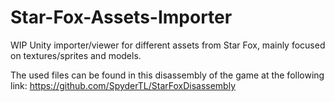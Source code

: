 # Star-Fox-Assets-Importer

WIP Unity importer/viewer for different assets from Star Fox, mainly focused on textures/sprites and models.

The used files can be found in this disassembly of the game at the following link: https://github.com/SpyderTL/StarFoxDisassembly

